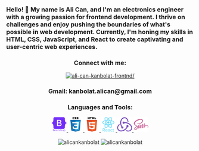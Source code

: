 <div align="left">
  <h3>Hello! 👋 My name is Ali Can, and I'm an electronics engineer with a growing passion for frontend development. I thrive on challenges and enjoy pushing the boundaries of what's possible in web development. Currently, I'm honing my skills in HTML, CSS, JavaScript, and React to create captivating and user-centric web experiences.</h3>
</div>

<div align="center">
  <h3>Connect with me:</h3>
  <p>
    <a href="https://linkedin.com/in/ali-can-kanbolat-frontnd/" target="_blank">
      <img src="https://raw.githubusercontent.com/rahuldkjain/github-profile-readme-generator/master/src/images/icons/Social/linked-in-alt.svg" alt="ali-can-kanbolat-frontnd/" height="30" width="40" />
    </a>
  </p>

  <h3>Gmail: kanbolat.alican@gmail.com</h3>

  <h3>Languages and Tools:</h3>
  <p>
    <a href="https://getbootstrap.com" target="_blank" rel="noreferrer">
      <img src="https://raw.githubusercontent.com/devicons/devicon/master/icons/bootstrap/bootstrap-plain-wordmark.svg" alt="bootstrap" width="40" height="40"/>
    </a>
    <a href="https://www.w3schools.com/css/" target="_blank" rel="noreferrer">
      <img src="https://raw.githubusercontent.com/devicons/devicon/master/icons/css3/css3-original-wordmark.svg" alt="css3" width="40" height="40"/>
    </a>
    <a href="https://www.w3.org/html/" target="_blank" rel="noreferrer">
      <img src="https://raw.githubusercontent.com/devicons/devicon/master/icons/html5/html5-original-wordmark.svg" alt="html5" width="40" height="40"/>
    </a>
    <a href="https://reactjs.org/" target="_blank" rel="noreferrer">
      <img src="https://raw.githubusercontent.com/devicons/devicon/master/icons/react/react-original-wordmark.svg" alt="react" width="40" height="40"/>
    </a>
    <a href="https://redux.js.org" target="_blank" rel="noreferrer">
      <img src="https://raw.githubusercontent.com/devicons/devicon/master/icons/redux/redux-original.svg" alt="redux" width="40" height="40"/>
    </a>
    <a href="https://sass-lang.com" target="_blank" rel="noreferrer">
      <img src="https://raw.githubusercontent.com/devicons/devicon/master/icons/sass/sass-original.svg" alt="sass" width="40" height="40"/>
    </a>
  </p>
</div>

<div align="center">
  <img align="center" src="https://github-readme-stats.vercel.app/api/top-langs?username=alicankanbolat&show_icons=true&locale=en&layout=compact" alt="alicankanbolat" />
  <img align="center" src="https://user-images.githubusercontent.com/74038190/213910845-af37a709-8995-40d6-be59-724526e3c3d7.gif" alt="alicankanbolat" />
</div>
